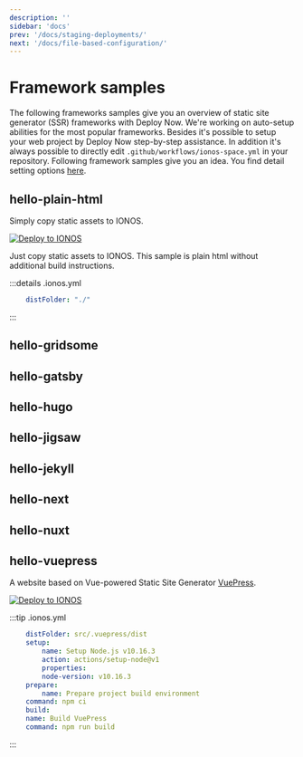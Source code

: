 ```yaml
---
description: ''
sidebar: 'docs'
prev: '/docs/staging-deployments/'
next: '/docs/file-based-configuration/'
---
```


# Framework samples

The following frameworks samples give you an overview of static site generator (SSR) frameworks with Deploy Now. We're working on auto-setup abilities for the most popular frameworks. Besides it's possible to setup your web project by Deploy Now step-by-step assistance. In addition it's always possible to directly edit `.github/workflows/ionos-space.yml` in your repository. Following framework samples give you an idea. You find detail setting options [here](/docs/settings/).

## hello-plain-html

Simply copy static assets to IONOS. 


[![Deploy to IONOS](https://images.ionos.space/deploy-now-icons/deploy-to-ionos-btn.svg)](https://ionos.space/setup?repo=https://github.com/ionos-deploy-now/hello-plain-html)
[<icon-base name="GitHub" view-box="0 0 25 25" color="black"><icon-github/></icon-base>](https://github.com/ionos-deploy-now/hello-plain-html)

Just copy static assets to IONOS. This sample is plain html without additional build instructions.

:::details .ionos.yml
``` yml
    distFolder: "./"
```
:::

## hello-gridsome

## hello-gatsby

## hello-hugo

## hello-jigsaw

## hello-jekyll

## hello-next

## hello-nuxt

## hello-vuepress

A website based on Vue-powered Static Site Generator [VuePress](https://vuepress.vuejs.org/).

[![Deploy to IONOS](https://images.ionos.space/deploy-now-icons/deploy-to-ionos-btn.svg)](https://ionos.space/setup?repo=https://github.com/ionos-deploy-now/hello-vuepress)
[<icon-base name="GitHub" view-box="0 0 25 25" color="black"><icon-github/></icon-base>](https://github.com/ionos-deploy-now/hello-vuepress)

:::tip .ionos.yml
``` yml
    distFolder: src/.vuepress/dist
    setup:
        name: Setup Node.js v10.16.3
        action: actions/setup-node@v1
        properties:
        node-version: v10.16.3
    prepare:
        name: Prepare project build environment
    command: npm ci
    build:
    name: Build VuePress
    command: npm run build
```
:::